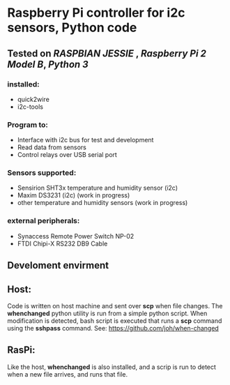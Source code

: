 # Raspberry Pi controller for i2c sensors, Python code

## Tested on *RASPBIAN JESSIE* , *Raspberry Pi 2 Model B*, *Python 3*

### installed:
* quick2wire
* i2c-tools

### Program to:
* Interface with i2c bus for test and development
* Read data from sensors
* Control relays over USB serial port

### Sensors supported:
* Sensirion SHT3x temperature and humidity sensor (i2c)
* Maxim DS3231 (i2c) (work in progress)
* other temperature and humidity sensors (work in progress)

### external peripherals:
* Synaccess Remote Power Switch NP-02
* FTDI Chipi-X RS232 DB9 Cable

## Develoment envirment

## Host:
Code is written on host machine and sent over **scp** when file changes. The **whenchanged** python utility is run from a simple python script. When modification is detected, bash script is executed that runs a **scp** command using the **sshpass** command. See:
https://github.com/joh/when-changed

## RasPi:
Like the host, **whenchanged** is also installed, and a scrip is run to detect when a new file arrives, and runs that file.
